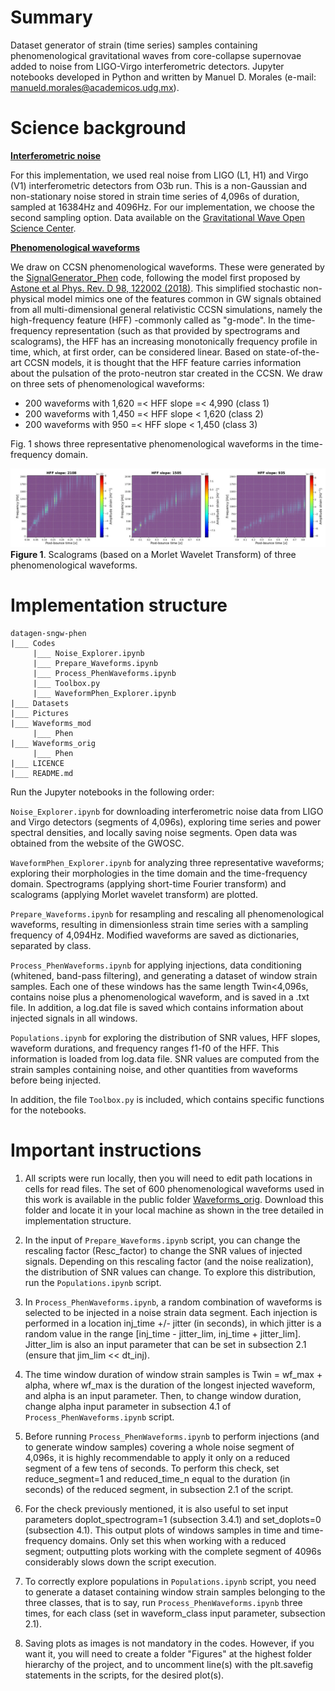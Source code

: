 # Summary

Dataset generator of strain (time series) samples containing phenomenological gravitational waves from core-collapse supernovae added to noise from LIGO-Virgo interferometric detectors. Jupyter notebooks developed in Python and written by Manuel D. Morales (e-mail: <manueld.morales@academicos.udg.mx>).


# Science background

<b><ins>Interferometric noise</ins></b>

For this implementation, we used real noise from LIGO (L1, H1) and Virgo (V1) interferometric detectors from O3b run. This is a non-Gaussian and non-stationary noise stored in strain time series of 4,096s of duration, sampled at 16384Hz and 4096Hz. For our implementation, we choose the second sampling option. Data available on the [Gravitational Wave Open Science Center](https://gwosc.org/).

<b><ins>Phenomenological waveforms</ins></b>

We draw on CCSN phenomenological waveforms. These were generated by the [SignalGenerator_Phen](https://github.com/CesarTiznado/SignalGenerator_Phen) code, following the model first proposed by [Astone et al Phys. Rev. D 98, 122002 (2018)](https://doi.org/10.1103/PhysRevD.98.122002). This simplified stochastic non-physical model mimics one of the features common in GW signals obtained from all multi-dimensional general relativistic CCSN simulations, namely the high-frequency feature (HFF) -commonly called as "g-mode". In the time-frequency representation (such as that provided by spectrograms and scalograms), the HFF has an increasing monotonically frequency profile in time, which, at first order, can be considered linear. Based on state-of-the-art CCSN models, it is thought that the HFF feature carries information about the pulsation of the proto-neutron star created in the CCSN. We draw on three sets of phenomenological waveforms:

- 200 waveforms with 1,620 =< HFF slope =< 4,990 (class 1)
- 200 waveforms with 1,450 =< HFF slope < 1,620 (class 2)
- 200 waveforms with 950 =< HFF slope < 1,450 (class 3)

Fig. 1 shows three representative phenomenological waveforms in the time-frequency domain.

![Phenom_WF](Pictures/waveforms_phenom.jpg)
<b>Figure 1</b>. Scalograms (based on a Morlet Wavelet Transform) of three phenomenological waveforms.

# Implementation structure

```
datagen-sngw-phen
|___ Codes
     |___ Noise_Explorer.ipynb
     |___ Prepare_Waveforms.ipynb
     |___ Process_PhenWaveforms.ipynb
     |___ Toolbox.py
     |___ WaveformPhen_Explorer.ipynb
|___ Datasets
|___ Pictures
|___ Waveforms_mod
     |___ Phen
|___ Waveforms_orig
     |___ Phen
|___ LICENCE
|___ README.md
```

Run the Jupyter notebooks in the following order:

`Noise_Explorer.ipynb` for downloading interferometric noise data from LIGO and Virgo detectors (segments of 4,096s), exploring time series and power spectral densities, and locally saving noise segments. Open data was obtained from the website of the GWOSC.

`WaveformPhen_Explorer.ipynb` for analyzing three representative waveforms; exploring their morphologies in the time domain and the time-frequency domain. Spectrograms (applying short-time Fourier transform) and scalograms (applying Morlet wavelet transform) are plotted.

`Prepare_Waveforms.ipynb` for resampling and rescaling all phenomenological waveforms, resulting in dimensionless strain time series with a sampling frequency of 4,094Hz. Modified waveforms are saved as dictionaries, separated by class.

`Process_PhenWaveforms.ipynb` for applying injections, data conditioning (whitened, band-pass filtering), and generating a dataset of window strain samples. Each one of these windows has the same length Twin<4,096s, contains noise plus a phenomenological waveform, and is saved in a .txt file. In addition, a log.dat file is saved which contains information about injected signals in all windows.

`Populations.ipynb` for exploring the distribution of SNR values, HFF slopes, waveform durations, and frequency ranges f1-f0 of the HFF. This information is loaded from log.data file. SNR values are computed from the strain samples containing noise, and other quantities from waveforms before being injected.

In addition, the file `Toolbox.py` is included, which contains specific functions for the notebooks.

# Important instructions

1. All scripts were run locally, then you will need to edit path locations in cells for read files. The set of 600 phenomenological waveforms used in this work is available in the public folder [Waveforms_orig](https://drive.google.com/drive/folders/1GuOWzGEHlAedqWZcCAShcAanpDnC1bIy?usp=sharing). Download this folder and locate it in your local machine as shown in the tree detailed in implementation structure.

2. In the input of `Prepare_Waveforms.ipynb` script, you can change the rescaling factor (Resc_factor) to change the SNR values of injected signals. Depending on this rescaling factor (and the noise realization), the distribution of SNR values can change. To explore this distribution, run the `Populations.ipynb` script.

3. In `Process_PhenWaveforms.ipynb`, a random combination of waveforms is selected to be injected in a noise strain data segment. Each injection is performed in a location inj_time +/- jitter (in seconds), in which jitter is a random value in the range [inj_time - jitter_lim, inj_time + jitter_lim]. Jitter_lim is also an input parameter that can be set in subsection 2.1 (ensure that jim_lim << dt_inj).

4. The time window duration of window strain samples is Twin = wf_max + alpha, where wf_max is the duration of the longest injected waveform, and alpha is an input parameter. Then, to change window duration, change alpha input parameter in subsection 4.1 of `Process_PhenWaveforms.ipynb` script.

5. Before running `Process_PhenWaveforms.ipynb` to perform injections (and to generate window samples) covering a whole noise segment of 4,096s, it is highly recommendable to apply it only on a reduced segment of a few tens of seconds. To perform this check, set reduce_segment=1 and reduced_time_n equal to the duration (in seconds) of the reduced segment, in subsection 2.1 of the script.
   
6. For the check previously mentioned, it is also useful to set input parameters doplot_spectrogram=1 (subsection 3.4.1) and set_doplots=0 (subsection 4.1). This output plots of windows samples in time and time-frequency domains. Only set this when working with a reduced segment; outputting plots working with the complete segment of 4096s considerably slows down the script execution.

7. To correctly explore populations in `Populations.ipynb` script, you need to generate a dataset containing window strain samples belonging to the three classes, that is to say, run `Process_PhenWaveforms.ipynb` three times, for each class (set in waveform_class input parameter, subsection 2.1).  

8. Saving plots as images is not mandatory in the codes. However, if you want it, you will need to create a folder "Figures" at the highest folder hierarchy of the project, and to uncomment line(s) with the plt.savefig statements in the scripts, for the desired plot(s).
